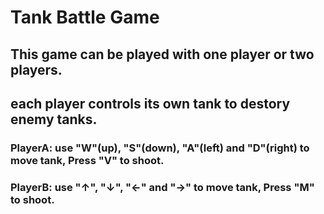 # Tank Battle Game
## This game can be played with one player or two players.
## each player controls its own tank to destory enemy tanks.
### PlayerA: use "W"(up), "S"(down), "A"(left) and "D"(right) to move tank, Press "V" to shoot.
### PlayerB: use "↑", "↓", "←" and "→" to move tank, Press "M" to shoot.
